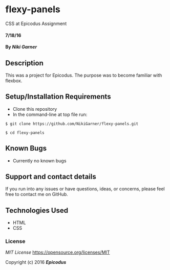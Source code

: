 # flexy-panels
CSS at Epicodus Assignment

#### 7/18/16

#### By _**Niki Garner**_

## Description
This was a project for Epicodus. The purpose was to become familiar with flexbox.
## Setup/Installation Requirements

* Clone this repository
* In the command-line at top file run:
```
$ git clone https://github.com/NikiGarner/flexy-panels.git
```
```
$ cd flexy-panels
```

## Known Bugs

* Currently no known bugs

## Support and contact details

If you run into any issues or have questions, ideas, or concerns, please feel free to contact me on GitHub.

## Technologies Used

* HTML
* CSS


### License

*MIT License*
<a href="https://opensource.org/licenses/MIT">https://opensource.org/licenses/MIT</a>

Copyright (c) 2016 **_Epicodus_**
